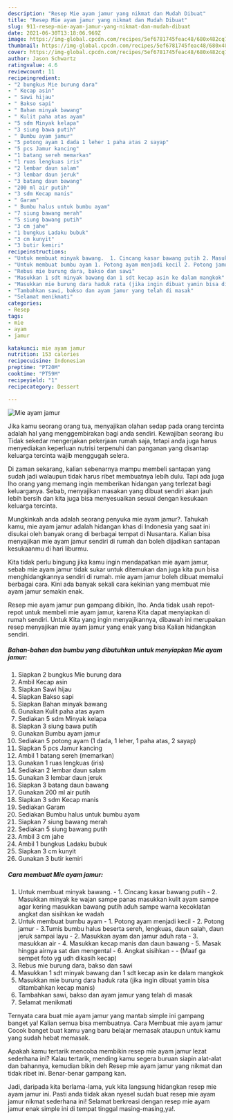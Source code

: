 ```yaml
---
description: "Resep Mie ayam jamur yang nikmat dan Mudah Dibuat"
title: "Resep Mie ayam jamur yang nikmat dan Mudah Dibuat"
slug: 911-resep-mie-ayam-jamur-yang-nikmat-dan-mudah-dibuat
date: 2021-06-30T13:18:06.969Z
image: https://img-global.cpcdn.com/recipes/5ef6781745feac48/680x482cq70/mie-ayam-jamur-foto-resep-utama.jpg
thumbnail: https://img-global.cpcdn.com/recipes/5ef6781745feac48/680x482cq70/mie-ayam-jamur-foto-resep-utama.jpg
cover: https://img-global.cpcdn.com/recipes/5ef6781745feac48/680x482cq70/mie-ayam-jamur-foto-resep-utama.jpg
author: Jason Schwartz
ratingvalue: 4.6
reviewcount: 11
recipeingredient:
- "2 bungkus Mie burung dara"
- " Kecap asin"
- " Sawi hijau"
- " Bakso sapi"
- " Bahan minyak bawang"
- " Kulit paha atas ayam"
- "5 sdm Minyak kelapa"
- "3 siung bawa putih"
- " Bumbu ayam jamur"
- "5 potong ayam 1 dada 1 leher 1 paha atas 2 sayap"
- "5 pcs Jamur kancing"
- "1 batang sereh memarkan"
- "1 ruas lengkuas iris"
- "2 lembar daun salam"
- "3 lembar daun jeruk"
- "3 batang daun bawang"
- "200 ml air putih"
- "3 sdm Kecap manis"
- " Garam"
- " Bumbu halus untuk bumbu ayam"
- "7 siung bawang merah"
- "5 siung bawang putih"
- "3 cm jahe"
- "1 bungkus Ladaku bubuk"
- "3 cm kunyit"
- "3 butir kemiri"
recipeinstructions:
- "Untuk membuat minyak bawang.  1. Cincang kasar bawang putih 2. Masukkan minyak ke wajan sampe panas masukkan kulit ayam sampe agar kering masukkan bawang putih aduh sampe warna kecoklatan angkat dan sisihkan ke wadah"
- "Untuk membuat bumbu ayam 1. Potong ayam menjadi kecil 2. Potong jamur 3.Tumis bumbu halus beserta sereh, lengkuas, daun salah, daun jeruk sampai layu 2. Masukkan ayam dan jamur aduh rata 3. masukkan air 4. Masukkan kecap manis dan daun bawang 5. Masak hingga airnya sat dan mengental 6. Angkat sisihkan  (Maaf ga sempet foto yg udh dikasih kecap)"
- "Rebus mie burung dara, bakso dan sawi"
- "Masukkan 1 sdt minyak bawang dan 1 sdt kecap asin ke dalam mangkok"
- "Masukkan mie burung dara haduk rata (jika ingin dibuat yamin bisa ditambahkan kecap manis)"
- "Tambahkan sawi, bakso dan ayam jamur yang telah di masak"
- "Selamat menikmati"
categories:
- Resep
tags:
- mie
- ayam
- jamur

katakunci: mie ayam jamur 
nutrition: 153 calories
recipecuisine: Indonesian
preptime: "PT20M"
cooktime: "PT59M"
recipeyield: "1"
recipecategory: Dessert

---
```



![Mie ayam jamur](https://img-global.cpcdn.com/recipes/5ef6781745feac48/680x482cq70/mie-ayam-jamur-foto-resep-utama.jpg)

Jika kamu seorang orang tua, menyajikan olahan sedap pada orang tercinta adalah hal yang menggembirakan bagi anda sendiri. Kewajiban seorang ibu Tidak sekedar mengerjakan pekerjaan rumah saja, tetapi anda juga harus menyediakan keperluan nutrisi terpenuhi dan panganan yang disantap keluarga tercinta wajib menggugah selera.

Di zaman  sekarang, kalian sebenarnya mampu membeli santapan yang sudah jadi walaupun tidak harus ribet membuatnya lebih dulu. Tapi ada juga lho orang yang memang ingin memberikan hidangan yang terlezat bagi keluarganya. Sebab, menyajikan masakan yang dibuat sendiri akan jauh lebih bersih dan kita juga bisa menyesuaikan sesuai dengan kesukaan keluarga tercinta. 



Mungkinkah anda adalah seorang penyuka mie ayam jamur?. Tahukah kamu, mie ayam jamur adalah hidangan khas di Indonesia yang saat ini disukai oleh banyak orang di berbagai tempat di Nusantara. Kalian bisa menyajikan mie ayam jamur sendiri di rumah dan boleh dijadikan santapan kesukaanmu di hari liburmu.

Kita tidak perlu bingung jika kamu ingin mendapatkan mie ayam jamur, sebab mie ayam jamur tidak sukar untuk ditemukan dan juga kita pun bisa menghidangkannya sendiri di rumah. mie ayam jamur boleh dibuat memalui berbagai cara. Kini ada banyak sekali cara kekinian yang membuat mie ayam jamur semakin enak.

Resep mie ayam jamur pun gampang dibikin, lho. Anda tidak usah repot-repot untuk membeli mie ayam jamur, karena Kita dapat menyiapkan di rumah sendiri. Untuk Kita yang ingin menyajikannya, dibawah ini merupakan resep menyajikan mie ayam jamur yang enak yang bisa Kalian hidangkan sendiri.

<!--inarticleads1-->

##### Bahan-bahan dan bumbu yang dibutuhkan untuk menyiapkan Mie ayam jamur:

1. Siapkan 2 bungkus Mie burung dara
1. Ambil  Kecap asin
1. Siapkan  Sawi hijau
1. Siapkan  Bakso sapi
1. Siapkan  Bahan minyak bawang
1. Gunakan  Kulit paha atas ayam
1. Sediakan 5 sdm Minyak kelapa
1. Siapkan 3 siung bawa putih
1. Gunakan  Bumbu ayam jamur
1. Sediakan 5 potong ayam (1 dada, 1 leher, 1 paha atas, 2 sayap)
1. Siapkan 5 pcs Jamur kancing
1. Ambil 1 batang sereh (memarkan)
1. Gunakan 1 ruas lengkuas (iris)
1. Sediakan 2 lembar daun salam
1. Gunakan 3 lembar daun jeruk
1. Siapkan 3 batang daun bawang
1. Gunakan 200 ml air putih
1. Siapkan 3 sdm Kecap manis
1. Sediakan  Garam
1. Sediakan  Bumbu halus untuk bumbu ayam
1. Siapkan 7 siung bawang merah
1. Sediakan 5 siung bawang putih
1. Ambil 3 cm jahe
1. Ambil 1 bungkus Ladaku bubuk
1. Siapkan 3 cm kunyit
1. Gunakan 3 butir kemiri




<!--inarticleads2-->

##### Cara membuat Mie ayam jamur:

1. Untuk membuat minyak bawang.  - 1. Cincang kasar bawang putih - 2. Masukkan minyak ke wajan sampe panas masukkan kulit ayam sampe agar kering masukkan bawang putih aduh sampe warna kecoklatan angkat dan sisihkan ke wadah
1. Untuk membuat bumbu ayam - 1. Potong ayam menjadi kecil - 2. Potong jamur - 3.Tumis bumbu halus beserta sereh, lengkuas, daun salah, daun jeruk sampai layu - 2. Masukkan ayam dan jamur aduh rata - 3. masukkan air - 4. Masukkan kecap manis dan daun bawang - 5. Masak hingga airnya sat dan mengental - 6. Angkat sisihkan -  - (Maaf ga sempet foto yg udh dikasih kecap)
1. Rebus mie burung dara, bakso dan sawi
1. Masukkan 1 sdt minyak bawang dan 1 sdt kecap asin ke dalam mangkok
1. Masukkan mie burung dara haduk rata (jika ingin dibuat yamin bisa ditambahkan kecap manis)
1. Tambahkan sawi, bakso dan ayam jamur yang telah di masak
1. Selamat menikmati




Ternyata cara buat mie ayam jamur yang mantab simple ini gampang banget ya! Kalian semua bisa membuatnya. Cara Membuat mie ayam jamur Cocok banget buat kamu yang baru belajar memasak ataupun untuk kamu yang sudah hebat memasak.

Apakah kamu tertarik mencoba membikin resep mie ayam jamur lezat sederhana ini? Kalau tertarik, mending kamu segera buruan siapin alat-alat dan bahannya, kemudian bikin deh Resep mie ayam jamur yang nikmat dan tidak ribet ini. Benar-benar gampang kan. 

Jadi, daripada kita berlama-lama, yuk kita langsung hidangkan resep mie ayam jamur ini. Pasti anda tiidak akan nyesel sudah buat resep mie ayam jamur nikmat sederhana ini! Selamat berkreasi dengan resep mie ayam jamur enak simple ini di tempat tinggal masing-masing,ya!.

